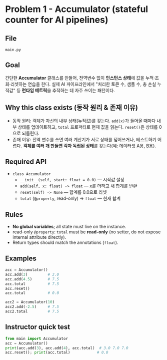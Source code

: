 # Problem 1 - Accumulator (stateful counter for AI pipelines)

## File
`main.py`

## Goal
간단한 **Accumulator** 클래스를 만들어, 전역변수 없이 **인스턴스 상태**에 값을 누적·조회·리셋하는 연습을 한다. 실제 AI 파이프라인에서 "처리한 토큰 수, 샘플 수, 총 손실 누적값" 등 **런타임 메트릭**을 추적하는 데 자주 쓰이는 패턴이다.

## Why this class exists (동작 원리 & 존재 이유)
- 동작 원리: 객체가 자신의 내부 상태(누적값)를 갖는다. `add(x)`가 들어올 때마다 내부 상태를 업데이트하고, `total` 프로퍼티로 현재 값을 읽는다. `reset()`은 상태를 0으로 되돌린다.
- 존재 이유: 전역 변수를 쓰면 여러 계산기가 서로 상태를 덮어쓰거나, 테스트하기 어렵다. **객체를 여러 개 만들면 각자 독립된 상태**를 갖는다(예: 데이터셋 A용, B용).

## Required API
- `class Accumulator`
    - `__init__(self, start: float = 0.0)` — 시작값 설정
    - `add(self, x: float) -> float` — x를 더하고 새 합계를 반환
    - `reset(self) -> None` — 합계를 0.0으로 리셋
    - `total` (`@property`, read-only) -> `float` — 현재 합계

## Rules
- **No global variables**; all state must live on the instance.
- read-only `@property`: `total` must be **read-only** (no setter, do not expose internal attribute directly).
- Return types should match the annotations (`float`).

## Examples
```python
acc = Accumulator()
acc.add(3)         # 3.0
acc.add(4.5)       # 7.5
acc.total          # 7.5
acc.reset()
acc.total          # 0.0

acc2 = Accumulator(10)
acc2.add(-2.5)     # 7.5
acc2.total         # 7.5
```

## Instructor quick test
```python
from main import Accumulator
acc = Accumulator()
print(acc.add(3), acc.add(4), acc.total)  # 3.0 7.0 7.0
acc.reset(); print(acc.total)            # 0.0
```
